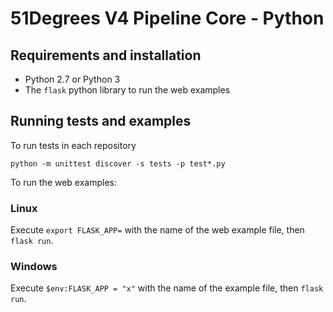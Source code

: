 # 51Degrees V4 Pipeline Core - Python

## Requirements and installation

* Python 2.7 or Python 3
* The `flask` python library to run the web examples 

## Running tests and examples

To run tests in each repository

`python -m unittest discover -s tests -p test*.py`

To run the web examples:

### Linux

Execute `export FLASK_APP=` with the name of the web example file, then `flask run`.

### Windows

Execute `$env:FLASK_APP = "x"` with the name of the example file, then `flask run`.